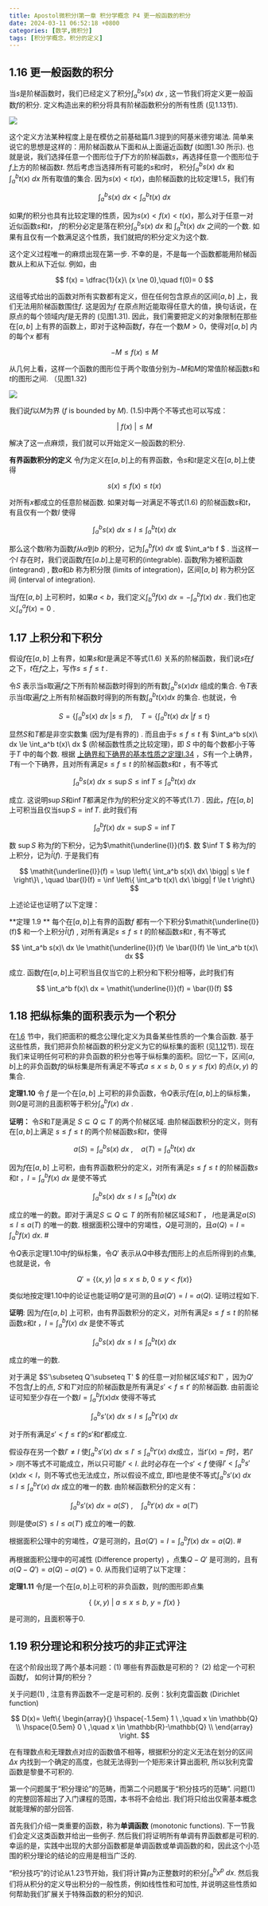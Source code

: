 ```yaml
---
title: Apostol微积分Ⅰ第一章 积分学概念 P4 更一般函数的积分
date: 2024-03-11 06:52:18 +0800
categories: [数学,微积分]
tags: [积分学概念，积分的定义]
---
```


## 1.16 更一般函数的积分

当$s$是阶梯函数时，我们已经定义了积分$\int_a^b s(x)\ dx$ ,  这一节我们将定义更一般函数$f$的积分. 定义构造出来的积分将具有阶梯函数积分的所有性质 (见$1.13$节).  



![](https://imagebed.deepmind.top/img/calculus1_C1/19.png)

这个定义方法某种程度上是在模仿之前基础篇$I 1.3$提到的阿基米德穷竭法.  简单来说它的思想是这样的：用阶梯函数从下面和从上面逼近函数$f$  (如图$1.30$ 所示). 也就是说，我们选择任意一个图形位于$f$下方的阶梯函数$s$，再选择任意一个图形位于$f$上方的阶梯函数$t$. 然后考虑当选择所有可能的$s$和$t$时， 积分$\int_a^b s(x)\ dx$ 和 $\int_a^b t(x)\ dx$ 所有取值的集合. 因为$s(x) < t(x)$，由阶梯函数的比较定理$1.5$，我们有


$$
\int_a^b s(x)\ dx < \int_a^b t(x)\ dx
$$


如果$f$的积分也具有比较定理的性质，因为$s(x)<f(x)<t(x)$，那么对于任意一对近似函数$s$和$t$， $f$的积分必定是落在积分$\int_a^b s(x)\ dx$ 和 $\int_a^b t(x)\ dx$ 之间的一个数. 如果有且仅有一个数满足这个性质，我们就把$f$的积分定义为这个数.

这个定义过程唯一的麻烦出现在第一步. 不幸的是，不是每一个函数都能用阶梯函数从上和从下近似. 例如，由


$$
f(x) = \dfrac{1}{x}\ (x \ne 0),\quad f(0)= 0
$$


这组等式给出的函数对所有实数都有定义，但在任何包含原点的区间$[a,b]$ 上，我们无法用阶梯函数围住$f$.   这是因为$f$ 在原点附近能取得任意大的值，换句话说，在原点的每个领域内$f$是无界的 (见图$1.31$). 因此，我们需要把定义的对象限制在那些在$[a,b]$ 上有界的函数上，即对于这种函数$f$，存在一个数$M>0$，使得对$[a,b]$ 内的每个$x$ 都有


$$
-M \le f(x) \le M  \tag{1.5}
$$



从几何上看，这样一个函数的图形位于两个取值分别为$-M$和$M$的常值阶梯函数$s$和$t$的图形之间. （见图$1.32$)



![](https://imagebed.deepmind.top/img/calculus1_C1/20.png)



我们说$f$以$M$为界  ($f$ is bounded by $M$).  $(1.5)$中两个不等式也可以写成：


$$
|\ f(x)\ | \le M
$$



解决了这一点麻烦，我们就可以开始定义一般函数的积分.

**有界函数积分的定义** 令$f$为定义在$[a,b]$上的有界函数，令$s$和$t$是定义在$[a,b]$上使得


$$
s(x) \le f(x) \le t(x) \tag{1.6}
$$



对所有$x$都成立的任意阶梯函数.  如果对每一对满足不等式$(1.6)$ 的阶梯函数$s$和$t$，有且仅有一个数$I$ 使得



$$
\int_a^b s(x)\ dx \le I \le \int_a^b t(x)\ dx  \tag{1.7}
$$

 

那么这个数$I$称为函数$f$从$a$到$b$ 的积分，记为$\int_a^b f(x)\ dx$  或 $\int_a^b f $ . 当这样一个$I$ 存在时，我们说函数$f$在$[a.b]$上是可积的(integrable). 函数$f$称为被积函数 (integrand) , 数$a$和$b$ 称为积分限 (limits of integration)，区间$[a,b]$ 称为积分区间 (interval of integration). 

当$f$在$[a,b]$ 上可积时，如果$a<b$，我们定义$\int_b^a f(x)\ dx = - \int_a^b f(x)\ dx$ . 我们也定义$\int_a^a f(x) = 0$ .   

## 1.17 上积分和下积分

假设$f$在$[a,b]$ 上有界，如果$s$和$t$是满足不等式$(1.6)$ 关系的阶梯函数，我们说$s$在$f$之下，$t$在$f$之上，写作$s\le f\le t$ .   

令$S$ 表示当$s$取遍$f$之下所有阶梯函数时得到的所有数$\int_a^b s(x)dx$ 组成的集合. 令$T$表示当$t$取遍$f$之上所有阶梯函数时得到的所有数$\int_a^b t(x)dx$ 的集合. 也就说，令



$$
S = \left\{ \int_a^b s(x)\ dx\ \bigg| s \le f \right\},\quad T=\left\{ \int_a^b t(x)\ dx\ \bigg| f \le t\right\}
$$



显然$S$和$T$都是非空实数集 (因为$f$是有界的) . 而且由于$s \le f \le t$ 有 $\int_a^b s(x)\ dx \le \int_a^b t(x)\ dx $ (阶梯函数性质之比较定理)，即 $S$ 中的每个数都小于等于$T$ 中的每个数. 根据 [上确界和下确界的基本性质之定理I.34](https://deepmind.top/posts/Apostol-calculus1-basics-p3-3/#311-%E4%B8%8A%E7%A1%AE%E7%95%8C%E5%92%8C%E4%B8%8B%E7%A1%AE%E7%95%8C%E7%9A%84%E5%9F%BA%E6%9C%AC%E6%80%A7%E8%B4%A8) ，$S$有一个上确界，$T$有一个下确界，且对所有满足$s\le f \le t$ 的阶梯函数$s$和$t$ ，有不等式


$$
\int_a^b s(x)\ dx \le \sup S \le \inf T \le \int_a^b t(x)\ dx
$$


成立. 这说明$\sup S$和$\inf T$都满足作为$f$的积分定义的不等式$(1.7)$ . 因此，$f$在$[a,b]$上可积当且仅当$\sup S = \inf T$. 此时我们有



$$
\int_a^b f(x)\ dx = \sup S = \inf T
$$





数 $\sup S$ 称为$f$的下积分，记为$\mathit{\underline{I}}(f)$.  数 $\inf T $ 称为$f$的上积分，记为$\bar{I}(f)$.  于是我们有


$$
\mathit{\underline{I}}(f) = \sup \left\{ \int_a^b s(x)\ dx\ \bigg| s \le f \right\}\ , \quad \bar{I}(f) = \inf \left\{ \int_a^b t(x)\ dx\ \bigg| f \le t \right\}
$$



上述论证也证明了以下定理：

**定理 1.9 **  每个在$[a,b]$上有界的函数$f$ 都有一个下积分$\mathit{\underline{I}}(f)$ 和一个上积分$\bar{I}(f)$ , 对所有满足$s\le f \le t$ 的阶梯函数$s$和$t$ , 有不等式



$$
\int_a^b s(x)\ dx \le \mathit{\underline{I}}(f) \le \bar{I}(f) \le \int_a^b t(x)\ dx
$$



 成立. 函数$f$在$[a,b]$上可积当且仅当它的上积分和下积分相等，此时我们有



$$
\int_a^b f(x)\ dx = \mathit{\underline{I}}(f) = \bar{I}(f)
$$



## 1.18 把纵标集的面积表示为一个积分

在[1.6](https://deepmind.top/posts/Apostol-calculus1-C1-2/#16-%E6%8A%8A%E9%9D%A2%E7%A7%AF%E7%9A%84%E6%A6%82%E5%BF%B5%E5%AE%9A%E4%B9%89%E4%B8%BA%E9%9B%86%E5%90%88%E5%87%BD%E6%95%B0) 节中，我们把面积的概念公理化定义为具备某些性质的一个集合函数. 基于这些性质，我们把非负阶梯函数的积分定义为它的纵标集的面积 (见[1.12](https://deepmind.top/posts/Apostol-calculus1-C1-3/#112-%E9%98%B6%E6%A2%AF%E5%87%BD%E6%95%B0%E7%A7%AF%E5%88%86%E7%9A%84%E5%AE%9A%E4%B9%89)节).  现在我们来证明任何可积的非负函数的积分也等于纵标集的面积。回忆一下，区间$[a,b]$上的非负函数$f$的纵标集是所有满足不等式$a \le x \le b,\ 0\le y \le f(x)$ 的点$(x,y)$ 的集合. 

**定理1.10**  令 $f$ 是一个在$[a,b]$ 上可积的非负函数，令$Q$表示$f$在$[a,b]$上的纵标集，则$Q$是可测的且面积等于积分$\int_a^b f(x)\ dx$ .

**证明：** 令$S$和$T$是满足 $S \subseteq Q \subseteq T$ 的两个阶梯区域. 由阶梯函数积分的定义，则有在$[a,b]$上满足 $s \le f \le t$ 的两个阶梯函数$s$和$t$，使得




$$
a(S) = \int_a^b s(x)\ dx \ ,\quad a(T) = \int_a^b t(x)\ dx
$$




因为$f$在$[a,b]$ 上可积，由有界函数积分的定义，对所有满足$s\le f \le t$ 的阶梯函数$s$和$t$ ，$I = \int_a^b f(x)\ dx$ 是使不等式




$$
\int_a^b s(x)\ dx \le I \le \int_a^b t(x)\ dx 
$$




成立的唯一的数。即对于满足$S\subseteq Q \subseteq T$ 的所有阶梯区域$S$和$T$ ， $I$也是满足$a(S) \le I \le a(T)$ 的唯一的数. 根据面积公理中的穷竭性，$Q$是可测的，且$a(Q) = I = \int_a^b f(x)\ dx$.  $\#$

令$Q$表示定理$1.10$中$f$的纵标集，令$Q'$ 表示从$Q$中移去$f$图形上的点后所得到的点集, 也就是说，令


$$
Q' = \left\{ (x,y)\ \big| a \le x \le b,\ 0 \le y \lt f(x) \right\}
$$



类似地按定理$1.10$中的论证也能证明$Q'$是可测的且$a(Q') = I = a(Q)$.  证明过程如下.



**证明**:   因为$f$在$[a,b]$ 上可积，由有界函数积分的定义，对所有满足$s\le f \le t$ 的阶梯函数$s$和$t$ ，$I = \int_a^b f(x)\ dx$ 是使不等式


$$
\int_a^b s(x)\ dx \le I \le \int_a^b t(x)\ dx  
$$



成立的唯一的数. 

对于满足 $S'\subseteq Q'\subseteq T' $ 的任意一对阶梯区域$S'$和$T'$ ，因为$Q'$不包含$f$上的点,   $S'$和$T'$对应的阶梯函数是所有满足$s' \lt f \le t'$  的阶梯函数. 由前面论证可知至少存在一个数$I=\int_a^bf(x)dx$ 使得不等式


$$
\int_a^b s’(x)\ dx \le I \le \int_a^b t'(x)\ dx
$$


对于所有满足$s'\lt f \le t'$的$s'$和$t'$都成立.

假设存在另一个数$I' \ne I$ 使$\int_a^b s'(x)\ dx \le I' \le \int_a^b t'(x)\ dx$成立，当$t'(x)=f$时，若$I'>I$则不等式不可能成立，所以只可能$I'< I$. 此时必存在一个$s' < f$ 使得$I' \lt \int_a^b s'(x)dx < I$，则不等式也无法成立，所以假设不成立, 即$I$也是使不等式$\int_a^b s'(x)\ dx \le I \le \int_a^b t'(x)\ dx$ 成立的唯一的数. 由阶梯函数积分的定义有：


$$
\int_a^b s'(x)\ dx = a(S')\ ,\quad \int_a^b t'(x)\ dx = a(T')
$$


则$I$是使$a(S') \le I \le a(T')$ 成立的唯一的数.

根据面积公理中的穷竭性，$Q'$是可测的，且$a(Q') = I = \int_a^b f(x)\ dx= a(Q)$.  $\#$



再根据面积公理中的可减性 (Difference property) ，点集$Q-Q'$ 是可测的，且有 $a(Q-Q')= a(Q)-a(Q') = 0$.  从而我们证明了以下定理：

**定理1.11** 令$f$是一个在$[a,b]$上可积的非负函数，则$f$的图形即点集 


$$
\left\{\ (x,y)\ \big| \ a \le x \le b,\ y = f(x) \ \right\}
$$


是可测的，且面积等于0.



## 1.19 积分理论和积分技巧的非正式评注

在这个阶段出现了两个基本问题：$(1)$ 哪些有界函数是可积的？ $(2)$ 给定一个可积函数$f$， 如何计算$f$的积分？

关于问题$(1)$ ,  注意有界函数不一定是可积的.  反例：狄利克雷函数 (Dirichlet function)




$$
D(x)=
\left\{
\begin{array}{}
\hspace{-1.5em} 1 \ ,\quad x \in \mathbb{Q} \\
\hspace{0.5em} 0 \ ,\quad x \in \mathbb{R}-\mathbb{Q} \\
\end{array}
\right.
$$


在有理数点和无理数点对应的函数值不相等，根据积分的定义无法在划分的区间$\Delta x$ 内找到一个确定的高度，也就无法得到一个矩形来计算出面积, 所以狄利克雷函数是黎曼不可积的.

第一个问题属于“积分理论”的范畴，而第二个问题属于“积分技巧的范畴”. 问题$(1)$的完整回答超出了入门课程的范围，本书将不会给出. 我们将只给出仅需基本概念就能理解的部分回答.

 首先我们介绍一类重要的函数，称为**单调函数** (monotonic functions). 下一节我们会定义这类函数并给出一些例子. 然后我们将证明所有单调有界函数都是可积的. 幸运的是，实践中出现的大部分函数都是单调函数或单调函数的和，因此这个小范围的积分理论的结论的应用是相当广泛的.

“积分技巧”的讨论从$1.23$节开始，我们将计算$p$为正整数时的积分$\int_a^b x^p\ dx$. 然后我们将从积分的定义导出积分的一般性质，例如线性性和可加性, 并说明这些性质如何帮助我们扩展关于特殊函数的积分的知识.   





